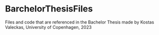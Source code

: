 # BarchelorThesisFiles
Files and code that are referenced in the Bachelor Thesis made by Kostas Valeckas, University of Copenhagen, 2023
